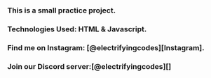 ### This is a small practice project.

### Technologies Used: HTML & Javascript.

### Find me on Instagram: [@electrifyingcodes][Instagram].
### Join our Discord server:[@electrifyingcodes][]

[Instgram]: https://www.instagram.com/electrifying_codes
[discord]: https://discord.com/in